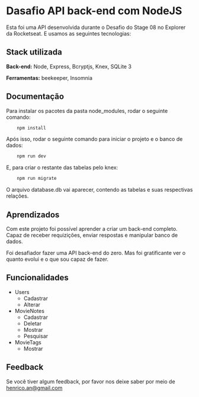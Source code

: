 
# Dasafio API back-end com NodeJS

Esta foi uma API desenvolvida durante o Desafio do Stage 08 no Explorer da Rocketseat. E usamos as seguintes tecnologias:

## Stack utilizada

**Back-end:** Node, Express, Bcryptjs, Knex, SQLite 3

**Ferramentas:** beekeeper, Insomnia


## Documentação

Para instalar os pacotes da pasta node_modules, rodar o seguinte comando:

```bash
    npm install
```

Após isso, rodar o seguinte comando para iniciar o projeto e o banco de dados:

```bash
    npm run dev
```

E, para criar o restante das tabelas pelo knex:

```bash
    npm run migrate
```

O arquivo database.db vai aparecer, contendo as tabelas e suas respectivas relações.
## Aprendizados

Com este projeto foi possível aprender a criar um back-end completo. Capaz de receber requizições, enviar respostas e manipular banco de dados.

Foi desafiador fazer uma API back-end do zero. Mas foi gratificante ver o quanto evolui e o que sou capaz de fazer.

## Funcionalidades

- Users
    - Cadastrar
    - Alterar 
- MovieNotes
    - Cadastrar  
    - Deletar 
    - Mostrar 
    - Pesquisar 
- MovieTags
    - Mostrar


## Feedback

Se você tiver algum feedback, por favor nos deixe saber por meio de henrico.an@gmail.com

